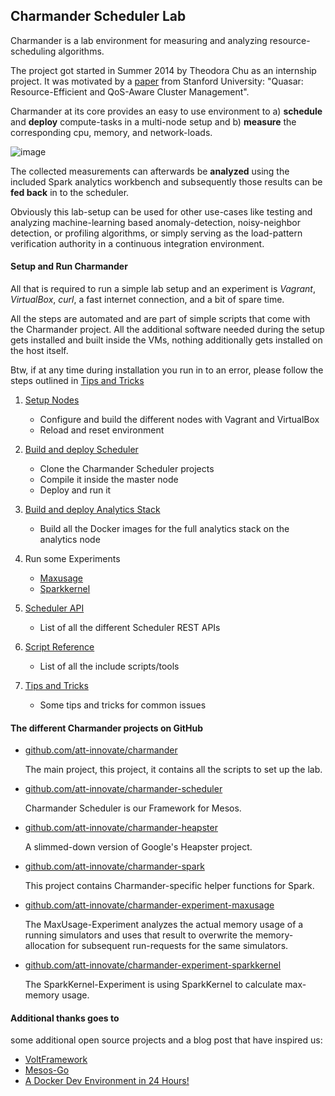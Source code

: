 Charmander Scheduler Lab
------------------------

Charmander is a lab environment for measuring and analyzing resource-scheduling algorithms.

The project got started in Summer 2014 by Theodora Chu as an internship project. It was motivated by a [paper][18] from
Stanford University: "Quasar: Resource-Efficient and QoS-Aware Cluster Management".

Charmander at its core provides an easy to use environment to a) **schedule** and **deploy** compute-tasks in a multi-node setup
and b) **measure** the corresponding cpu, memory, and network-loads.

![image](https://github.com/att-innovate/charmander/blob/master/docs/assets/CharmanderSchedulerLab.png?raw=true)

The collected measurements can afterwards be **analyzed** using the included Spark analytics workbench and subsequently
those results can be **fed back** in to the scheduler.

Obviously this lab-setup can be used for other use-cases like testing and analyzing machine-learning based anomaly-detection,
noisy-neighbor detection, or profiling algorithms, or simply serving as the load-pattern verification authority in a continuous integration environment.

#### Setup and Run Charmander

All that is required to run a simple lab setup and an experiment is _Vagrant_, _VirtualBox_, _curl_, a fast internet connection,
and a bit of spare time.

All the steps are automated and are part of simple scripts that come with the Charmander project. All the additional
software needed during the setup gets installed and built inside the VMs, nothing additionally gets installed on
the host itself.

Btw, if at any time during installation you run in to an error, please follow the steps outlined in [Tips and Tricks][14]

1. [Setup Nodes][5]

    - Configure and build the different nodes with Vagrant and VirtualBox
    - Reload and reset environment

2. [Build and deploy Scheduler][6]

    - Clone the Charmander Scheduler projects
    - Compile it inside the master node
    - Deploy and run it

3. [Build and deploy Analytics Stack][8]

    - Build all the Docker images for the full analytics stack on the analytics node

4. Run some Experiments

    - [Maxusage][9]
    - [Sparkkernel][10]

5. [Scheduler API][12]

    - List of all the different Scheduler REST APIs

6. [Script Reference][13]

    - List of all the include scripts/tools

7. [Tips and Tricks][14]

    - Some tips and tricks for common issues



#### The different Charmander projects on GitHub


- [github.com/att-innovate/charmander][1]

	The main project, this project, it contains all the scripts to set up the lab.

- [github.com/att-innovate/charmander-scheduler][2]

	Charmander Scheduler is our Framework for Mesos.

- [github.com/att-innovate/charmander-heapster][3]

	A slimmed-down version of Google's Heapster project.

- [github.com/att-innovate/charmander-spark][4]

	This project contains Charmander-specific helper functions for Spark.

- [github.com/att-innovate/charmander-experiment-maxusage][9]

	The MaxUsage-Experiment analyzes the actual memory usage of a running simulators and uses that result to overwrite the memory-allocation for subsequent run-requests for the same simulators.

- [github.com/att-innovate/charmander-experiment-sparkkernel][10]

	The SparkKernel-Experiment is using SparkKernel to calculate max-memory usage.


#### Additional thanks goes to

some additional open source projects and a blog post that have inspired us:
- [VoltFramework][15]
- [Mesos-Go][16]
- [A Docker Dev Environment in 24 Hours!][17]


[1]: https://github.com/att-innovate/charmander
[2]: https://github.com/att-innovate/charmander-scheduler
[3]: https://github.com/att-innovate/charmander-heapster
[4]: https://github.com/att-innovate/charmander-spark
[5]: https://github.com/att-innovate/charmander/blob/master/docs/SETUPNODES.md
[6]: https://github.com/att-innovate/charmander/blob/master/docs/SETUPSCHEDULER.md
[7]: https://github.com/att-innovate/charmander/blob/master/docs/SETUPSIMULATOR.md
[8]: https://github.com/att-innovate/charmander/blob/master/docs/SETUPANALYTICS.md
[9]: https://github.com/att-innovate/charmander-experiment-maxusage
[10]: https://github.com/att-innovate/charmander-experiment-sparkkernel
[11]: https://github.com/ibm-et/spark-kernel
[12]: https://github.com/att-innovate/charmander/blob/master/docs/SCHEDULERAPI.md
[13]: https://github.com/att-innovate/charmander/blob/master/docs/SCRIPTS.md
[14]: https://github.com/att-innovate/charmander/blob/master/docs/TRICKSTIPS.md
[15]: https://github.com/VoltFramework/volt
[16]: https://github.com/mesos/mesos-go
[17]: http://blog.relateiq.com/a-docker-dev-environment-in-24-hours-part-2-of-2/
[18]: http://web.stanford.edu/group/mast/cgi-bin/drupal/content/quasar-resource-efficient-and-qos-aware-cluster-management


